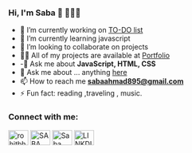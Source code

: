 ### Hi, I'm  Saba 👋 👩🏾‍💻

- 🔭 I’m currently working  on [TO-DO list](https://github.com/SabaAhmad786/Todo-list)
- 🌱 I’m currently learning  javascript
- 👯 I’m looking to collaborate on  projects
-  👨‍💻 All of my projects are available at [Portfolio](https://github.com/SabaAhmad786/final-portofolio)
- -💬 Ask me about **JavaScript, HTML, CSS**
- 💬 Ask me about ... anything [here](https://github.com/SabaAhmad786/SabaAhmad786/issues)
- 📫 How to reach me **sabaahmad895@gmail.com**
- ⚡ Fun fact: reading ,traveling , music.


<h3 align="left">Connect with me:</h3>
<p align="left">
<a href="https://twitter.com/SabaAhmad00?t=R4ZkZRyAmgXFgjtWaOXFAg&s=08" target="blank"><img align="center" src="https://raw.githubusercontent.com/rahuldkjain/github-profile-readme-generator/master/src/images/icons/Social/twitter.svg" alt="rohitbh02837778" height="30" width="40" /></a>
<a href="https://www.facebook.com/profile.php?id=100023964162678&mibextid=ZbWKwL" target="blank"><img align="center" src="https://raw.githubusercontent.com/rahuldkjain/github-profile-readme-generator/master/src/images/icons/Social/facebook.svg" alt="SABA AHMAD" height="30" width="40" /></a>
<a href="https://www.instagram.com/saba.ahmed47/" target="blank"><img align="center" src="https://raw.githubusercontent.com/rahuldkjain/github-profile-readme-generator/master/src/images/icons/Social/instagram.svg" alt="Saba" height="30" width="40" /></a>
<a href="https://www.linkedin.com/in/saba-ahmad-97b938244/" target="blank"><img align="center" src="https://dribbble.com/shots/1970346-Major-websites-Icon-Set-Free-Sketch" alt="LINKDIN" height="30" width="40" /></a>
</p>
